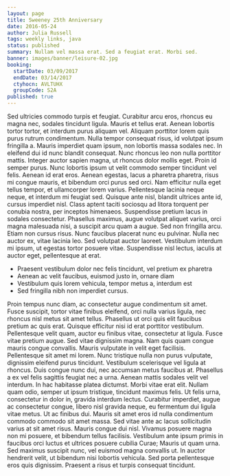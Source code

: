 ```yaml
---
layout: page
title: Sweeney 25th Anniversary
date: 2016-05-24
author: Julia Russell
tags: weekly links, java
status: published
summary: Nullam vel massa erat. Sed a feugiat erat. Morbi sed.
banner: images/banner/leisure-02.jpg
booking:
  startDate: 03/09/2017
  endDate: 03/14/2017
  ctyhocn: AVLTUHX
  groupCode: S2A
published: true
---
```

Sed ultricies commodo turpis et feugiat. Curabitur arcu eros, rhoncus eu magna nec, sodales tincidunt ligula. Mauris et tellus erat. Aenean lobortis tortor tortor, et interdum purus aliquam vel. Aliquam porttitor lorem quis purus rutrum condimentum. Nulla tempor consequat risus, id volutpat ipsum fringilla a. Mauris imperdiet quam ipsum, non lobortis massa sodales nec. In eleifend dui id nunc blandit consequat. Nunc rhoncus leo non nulla porttitor mattis. Integer auctor sapien magna, ut rhoncus dolor mollis eget. Proin id semper purus. Nunc lobortis ipsum ut velit commodo semper tincidunt vel felis.
Aenean id erat eros. Aenean egestas, lacus a pharetra pharetra, risus mi congue mauris, et bibendum orci purus sed orci. Nam efficitur nulla eget tellus tempor, et ullamcorper lorem varius. Pellentesque lacinia neque neque, et interdum mi feugiat sed. Quisque ante nisl, blandit ultrices ante id, cursus imperdiet nisl. Class aptent taciti sociosqu ad litora torquent per conubia nostra, per inceptos himenaeos. Suspendisse pretium lacus in sodales consectetur. Phasellus maximus, augue volutpat aliquet varius, orci magna malesuada nisi, a suscipit arcu quam a augue. Sed non fringilla arcu. Etiam non cursus risus. Nunc faucibus placerat nunc eu pulvinar. Nulla nec auctor ex, vitae lacinia leo. Sed volutpat auctor laoreet. Vestibulum interdum mi ipsum, ut egestas tortor posuere vitae. Suspendisse nisl lectus, iaculis at auctor eget, pellentesque at erat.

* Praesent vestibulum dolor nec felis tincidunt, vel pretium ex pharetra
* Aenean ac velit faucibus, euismod justo in, ornare diam
* Vestibulum quis lorem vehicula, tempor metus a, interdum est
* Sed fringilla nibh non imperdiet cursus.

Proin tempus nunc diam, ac consectetur augue condimentum sit amet. Fusce suscipit, tortor vitae finibus eleifend, orci nulla varius ligula, nec rhoncus nisl metus sit amet tellus. Phasellus ut orci quis elit faucibus pretium ac quis erat. Quisque efficitur nisi id erat porttitor vestibulum. Pellentesque velit quam, auctor eu finibus vitae, consectetur at ligula. Fusce vitae pretium augue. Sed vitae dignissim magna. Nam quis quam congue mauris congue convallis. Mauris vulputate in velit eget facilisis. Pellentesque sit amet mi lorem. Nunc tristique nulla non purus vulputate, dignissim eleifend purus tincidunt. Vestibulum scelerisque vel ligula at rhoncus. Duis congue nunc dui, nec accumsan metus faucibus at. Phasellus a ex vel felis sagittis feugiat nec a urna. Aenean mattis sodales velit vel interdum. In hac habitasse platea dictumst.
Morbi vitae erat elit. Nullam quam odio, semper ut ipsum tristique, tincidunt maximus felis. Ut felis urna, consectetur in dolor in, gravida interdum lectus. Curabitur imperdiet, augue ac consectetur congue, libero nisl gravida neque, eu fermentum dui ligula vitae metus. Ut ac finibus dui. Mauris sit amet eros id nulla condimentum commodo commodo sit amet massa. Sed vitae ante ac lacus sollicitudin varius at sit amet risus. Mauris congue dui nisl. Vivamus posuere magna non mi posuere, et bibendum tellus facilisis. Vestibulum ante ipsum primis in faucibus orci luctus et ultrices posuere cubilia Curae; Mauris ut quam urna. Sed maximus suscipit nunc, vel euismod magna convallis ut. In auctor hendrerit velit, ut bibendum nisi lobortis vehicula. Sed porta pellentesque eros quis dignissim. Praesent a risus et turpis consequat tincidunt.

